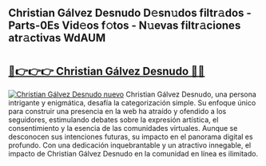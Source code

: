## Christian Gálvez Desnudo D𝚎sn𝚞dos filtr𝚊dos - Parts-0Es Vid𝚎os f𝚘tos - N𝚞evas filtr𝚊ciones atr𝚊ctivas WdAUM

# <h2><a href="http://mb43x7.tromn.icu/?c=Christian+G%c3%a1lvez+Desnudo">🔗👉👉👉 Christian Gálvez Desnudo 🔗🔗</a></h2>

[![Christian Gálvez Desnudo nuevo](https://i.imgur.com/pEAQMta.gif)](http://mb43x7.tromn.icu/?c=Christian+G%c3%a1lvez+Desnudo)
Christian Gálvez Desnudo, una persona intrigante y enigmática, desafía la categorización simple. Su enfoque único para construir una presencia en la web ha atraído y ofendido a los seguidores, estimulando debates sobre la expresión artística, el consentimiento y la esencia de las comunidades virtuales. Aunque se desconocen sus intenciones futuras, su impacto en el panorama digital es profundo. Con una dedicación inquebrantable y un atractivo innegable, el impacto de Christian Gálvez Desnudo en la comunidad en línea es ilimitado.
